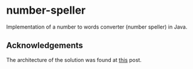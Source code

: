 # number-speller
Implementation of a number to words converter (number speller) in Java.

## Acknowledgements
The architecture of the solution was found at [this](http://stackoverflow.com/a/3911987) post.
